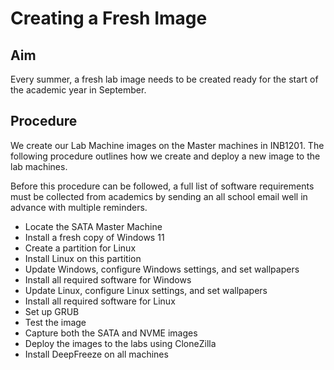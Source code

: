 # Creating a Fresh Image

## Aim
Every summer, a fresh lab image needs to be created ready for the start of the academic year in September.

## Procedure
We create our Lab Machine images on the Master machines in INB1201. The following procedure outlines how we create and 
deploy a new image to the lab machines.

Before this procedure can be followed, a full list of software requirements must be collected from academics by sending
an all school email well in advance with multiple reminders.

* Locate the SATA Master Machine
* Install a fresh copy of Windows 11
* Create a partition for Linux
* Install Linux on this partition
* Update Windows, configure Windows settings, and set wallpapers
* Install all required software for Windows
* Update Linux, configure Linux settings, and set wallpapers
* Install all required software for Linux
* Set up GRUB
* Test the image
* Capture both the SATA and NVME images
* Deploy the images to the labs using CloneZilla
* Install DeepFreeze on all machines

